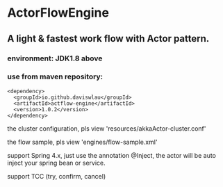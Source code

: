 ActorFlowEngine
=========
## A light & fastest work flow with Actor pattern.
### environment: JDK1.8 above
### use from maven repository:
```
<dependency>
  <groupId>io.github.daviswlau</groupId>
  <artifactId>actflow-engine</artifactId>
  <version>1.0.2</version>
</dependency>
```

the cluster configuration, pls view 'resources/akkaActor-cluster.conf'

the flow sample, pls view 'engines/flow-sample.xml'

support Spring 4.x, just use the annotation @Inject, the actor will be auto inject your spring bean or service.

support TCC (try, confirm, cancel)
